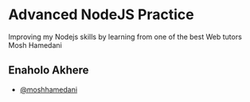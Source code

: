 
# Advanced NodeJS Practice

Improving my Nodejs skills by learning from one of the best Web tutors Mosh Hamedani

## Enaholo Akhere

- [@moshhamedani](https://programmingwithmosh.com)
